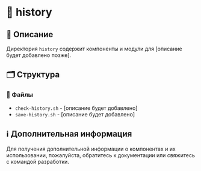 # 📁 history

## 📝 Описание
Директория `history` содержит компоненты и модули для [описание будет добавлено позже].

## 🗂️ Структура

### 📄 Файлы

- `check-history.sh` - [описание будет добавлено]
- `save-history.sh` - [описание будет добавлено]

## ℹ️ Дополнительная информация

Для получения дополнительной информации о компонентах и их использовании, пожалуйста, обратитесь к документации или свяжитесь с командой разработки.
